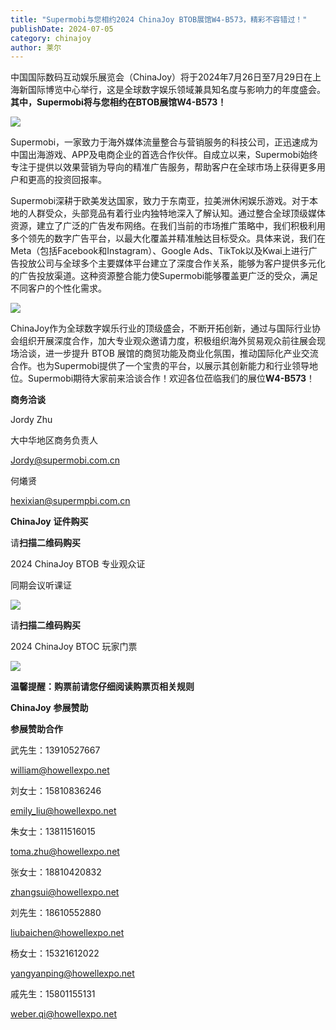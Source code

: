 ```yaml
---
title: "Supermobi与您相约2024 ChinaJoy BTOB展馆W4-B573，精彩不容错过！"
publishDate: 2024-07-05
category: chinajoy
author: 莱尔
---
```


中国国际数码互动娱乐展览会（ChinaJoy）将于2024年7月26日至7月29日在上海新国际博览中心举行，这是全球数字娱乐领域兼具知名度与影响力的年度盛会。**其中，Supermobi将与您相约在BTOB展馆W4-B573！**

![](https://ec-net-1251389766.cos.ap-shanghai.myqcloud.com/wp-content/uploads/2024/07/20240705161800450.png)

Supermobi，一家致力于海外媒体流量整合与营销服务的科技公司，正迅速成为中国出海游戏、APP及电商企业的首选合作伙伴。自成立以来，Supermobi始终专注于提供以效果营销为导向的精准广告服务，帮助客户在全球市场上获得更多用户和更高的投资回报率。

Supermobi深耕于欧美发达国家，致力于东南亚，拉美洲休闲娱乐游戏。对于本地的人群受众，头部竞品有着行业内独特地深入了解认知。通过整合全球顶级媒体资源，建立了广泛的广告发布网络。在我们当前的市场推广策略中，我们积极利用多个领先的数字广告平台，以最大化覆盖并精准触达目标受众。具体来说，我们在Meta（包括Facebook和Instagram）、Google Ads、TikTok以及Kwai上进行广告投放公司与全球多个主要媒体平台建立了深度合作关系，能够为客户提供多元化的广告投放渠道。这种资源整合能力使Supermobi能够覆盖更广泛的受众，满足不同客户的个性化需求。

![](https://ec-net-1251389766.cos.ap-shanghai.myqcloud.com/wp-content/uploads/2024/07/20240705161804569.png)

ChinaJoy作为全球数字娱乐行业的顶级盛会，不断开拓创新，通过与国际行业协会组织开展深度合作，加大专业观众邀请力度，积极组织海外贸易观众前往展会现场洽谈，进一步提升 BTOB 展馆的商贸功能及商业化氛围，推动国际化产业交流合作。也为Supermobi提供了一个宝贵的平台，以展示其创新能力和行业领导地位。Supermobi期待大家前来洽谈合作！欢迎各位莅临我们的展位**W4-B573**！

**商务洽谈**

Jordy Zhu

大中华地区商务负责人

Jordy@supermobi.com.cn

何爔贤

hexixian@supermpbi.com.cn

**ChinaJoy** **证件购买**

  
请**扫描二维码购买**

2024 ChinaJoy BTOB 专业观众证

同期会议听课证

![](https://ec-net-1251389766.cos.ap-shanghai.myqcloud.com/wp-content/uploads/2024/07/20240705161812804.png)

请**扫描二维码购买**

2024 ChinaJoy BTOC 玩家门票

![](https://ec-net-1251389766.cos.ap-shanghai.myqcloud.com/wp-content/uploads/2024/07/20240705161815789.png)

**温馨提醒：购票前请您仔细阅读购票页相关规则**

**ChinaJoy** **参展赞助**

**参展赞助合作**

武先生：13910527667

[william@howellexpo.net](mailto:william@howellexpo.net)

刘女士：15810836246

[emily\_liu@howellexpo.net](mailto:emily_liu@howellexpo.net)

朱女士：13811516015

[toma.zhu@howellexpo.net](mailto:toma.zhu@howellexpo.net)

张女士：18810420832

[zhangsui@howellexpo.net](mailto:zhangsui@howellexpo.net)

刘先生：18610552880

[liubaichen@howellexpo.net](mailto:liubaichen@howellexpo.net)

杨女士：15321612022

[yangyanping@howellexpo.net](mailto:yangyanping@howellexpo.net)

戚先生：15801155131

weber.qi@howellexpo.net
